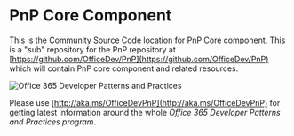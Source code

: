 # PnP Core Component # 
This is the Community Source Code location for PnP Core component. This is a "sub" repository for the PnP repository at [https://github.com/OfficeDev/PnP](https://github.com/OfficeDev/PnP) which will contain PnP core component and related resources. 

![Office 365 Developer Patterns and Practices](https://camo.githubusercontent.com/a732087ed949b0f2f84f5f02b8c79f1a9dd96f65/687474703a2f2f692e696d6775722e636f6d2f6c3031686876452e706e67)

Please use [http://aka.ms/OfficeDevPnP](http://aka.ms/OfficeDevPnP) for getting latest information around the whole *Office 365 Developer Patterns and Practices program*. 
